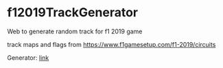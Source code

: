 # f12019TrackGenerator
Web to generate random track for f1 2019 game

track maps and flags from https://www.f1gamesetup.com/f1-2019/circuits

Generator: [link](https://raw.githack.com/SWAGRIDcz/f12019TrackGenerator/main/index.html)
